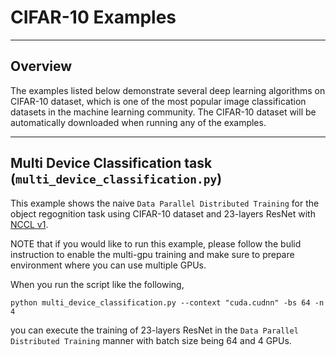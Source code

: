 # CIFAR-10 Examples

---

## Overview

The examples listed below demonstrate several deep learning algorithms on CIFAR-10 dataset, which is one of the most popular image classification datasets in the machine learning community. The CIFAR-10 dataset will be automatically downloaded when running any of the examples.

---

## Multi Device Classification task (`multi_device_classification.py`)

This example shows the naive `Data Parallel Distributed Training` for the object regognition task using CIFAR-10 dataset and 23-layers ResNet with [NCCL v1](https://github.com/NVIDIA/nccl). 

NOTE that if you would like to run this example, please follow the bulid instruction to enable the multi-gpu training and make sure to prepare environment where you can use multiple GPUs. 

When you run the script like the following, 

```
python multi_device_classification.py --context "cuda.cudnn" -bs 64 -n 4

```

you can execute the training of 23-layers ResNet in the `Data Parallel Distributed Training` manner with batch size being 64 and 4 GPUs.